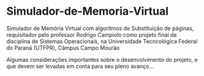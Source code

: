 # Simulador-de-Memoria-Virtual
Simulador de Memória Virtual com algoritmos de Substituição de páginas, requisitador pelo professor Rodrigo Campiolo como projeto final da disciplina de Sistemas Operacionais, na Universidade Tecncológica Federal do Paraná (UTFPR), Câmpus Campo Mourão

Algumas considerações importantes sobre o desenvolvimento do projeto, e que devem ser levadas em conta para seu pleno avanço...

